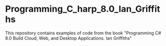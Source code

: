 # Programming_C_harp_8.0_Ian_Griffiths
This repository contains examples of code from the book "Programming C# 8.0 Build Cloud, Web, and Desktop Applications. Ian Griffiths"
